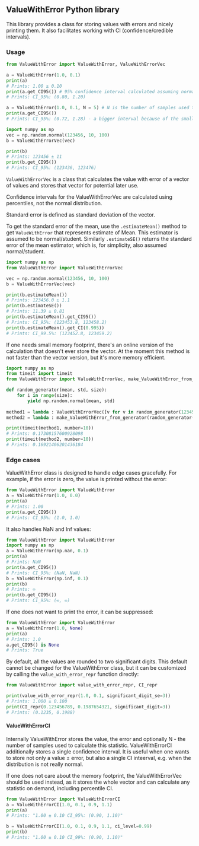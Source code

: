 ## ValueWithError Python library

This library provides a class for storing values with errors and nicely printing them. It also facilitates working with CI (confidence/credible intervals).

### Usage

```python
from ValueWithError import ValueWithError, ValueWithErrorVec

a = ValueWithError(1.0, 0.1)
print(a) 
# Prints: 1.00 ± 0.10
print(a.get_CI95()) # 95% confidence interval calculated assuming normal distribution. 
# Prints: CI_95%: (0.80, 1.20)

a = ValueWithError(1.0, 0.1, N = 5) # N is the number of samples used to calculate the value. It is used by the CI calculation.
print(a.get_CI95())
# Prints: CI_95%: (0.72, 1.28) - a bigger interval because of the smaller N

import numpy as np
vec = np.random.normal(123456, 10, 100)
b = ValueWithErrorVec(vec)

print(b)
# Prints: 123456 ± 11
print(b.get_CI95())
# Prints: CI_95%: (123436, 123476)
```

`ValueWithErrorVec` is a class that calculates the value with error of a vector of values and stores that vector for potential later use.  

Confidence intervals for the ValueWithErrorVec are calculated using percentiles, not the normal distribution.

Standard error is defined as standard deviation of the vector.

To get the standard error of the mean, use the `.estimateMean()` method to get `ValueWithError` that represents estimate of Mean. 
This estimator is assumed to be normal/student.
Similarly `.estimateSE()` returns the standard error of the mean estimator, which is, for simplicity, also assumed normal/student.




```python
import numpy as np
from ValueWithError import ValueWithErrorVec

vec = np.random.normal(123456, 10, 100)
b = ValueWithErrorVec(vec)

print(b.estimateMean())
# Prints: 123456.0 ± 1.1
print(b.estimateSE())
# Prints: 11.39 ± 0.81
print(b.estimateMean().get_CI95())
# Prints: CI_95%: (123453.8, 123458.2)
print(b.estimateMean().get_CI(0.995))
# Prints: CI_99.5%: (123452.8, 123459.2)

```

If one needs small memory footprint, there's an online version of the calculation that doesn't ever store the vector. At the moment this method is not faster than the vector version, but it's more memory efficient.

```python
import numpy as np
from timeit import timeit
from ValueWithError import ValueWithErrorVec, make_ValueWithError_from_generator

def random_generator(mean, std, size):
    for i in range(size):
        yield np.random.normal(mean, std)
        
method1 = lambda : ValueWithErrorVec([v for v in random_generator(123456, 10, 10000)], estimate_mean=True)
method2 = lambda : make_ValueWithError_from_generator(random_generator(123456, 10, 10000), estimate_mean=True)

print(timeit(method1, number=10))
# Prints: 0.17308157600928098
print(timeit(method2, number=10))
# Prints: 0.16921406201436184
```

### Edge cases

ValueWithError class is designed to handle edge cases gracefully. For example, if the error is zero, the value is printed without the error:

```python
from ValueWithError import ValueWithError
a = ValueWithError(1.0, 0.0)
print(a)
# Prints: 1.00
print(a.get_CI95())
# Prints: CI_95%: (1.0, 1.0)
```

It also handles NaN and Inf values:

```python
from ValueWithError import ValueWithError
import numpy as np
a = ValueWithError(np.nan, 0.1)
print(a)
# Prints: NaN
print(a.get_CI95())
# Prints: CI_95%: (NaN, NaN)
b = ValueWithError(np.inf, 0.1)
print(b)
# Prints: ∞
print(b.get_CI95())
# Prints: CI_95%: (∞, ∞)
```

If one does not want to print the error, it can be suppressed:

```python
from ValueWithError import ValueWithError
a = ValueWithError(1.0, None)
print(a)
# Prints: 1.0
a.get_CI95() is None 
# Prints: True
```

By default, all the values are rounded to two significant digits. This default cannot be changed for the ValueWithError class, but it can be customized by calling the `value_with_error_repr` function directly:

```python
from ValueWithError import value_with_error_repr, CI_repr

print(value_with_error_repr(1.0, 0.1, significant_digit_se=3))
# Prints: 1.000 ± 0.100
print(CI_repr(0.123456789, 0.1987654321, significant_digit=3))
# Prints: (0.1235, 0.1988)
```

#### ValueWithErrorCI

Internally ValueWithError stores the value, the error and optionally N - the number of samples used to calculate this statistic. ValueWithErrorCI additionally stores a single confidence interval. It is useful when one wants to store not only a value ± error, but also a single CI inteerval, e.g. when the distribution is not really normal. 

If one does not care about the memory footprint, the ValueWithErrorVec should be used instead, as it stores the whole vector and can calculate any statistic on demand, including percentile CI.

```python
from ValueWithError import ValueWithErrorCI
a = ValueWithErrorCI(1.0, 0.1, 0.9, 1.1)
print(a)
# Prints: "1.00 ± 0.10 CI_95%: (0.90, 1.10)"

b = ValueWithErrorCI(1.0, 0.1, 0.9, 1.1, ci_level=0.99)
print(b)
# Prints: "1.00 ± 0.10 CI_99%: (0.90, 1.10)"
```
